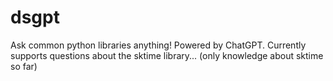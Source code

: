 # dsgpt
Ask common python libraries anything! Powered by ChatGPT. Currently supports questions about the sktime library... (only knowledge about sktime so far)
